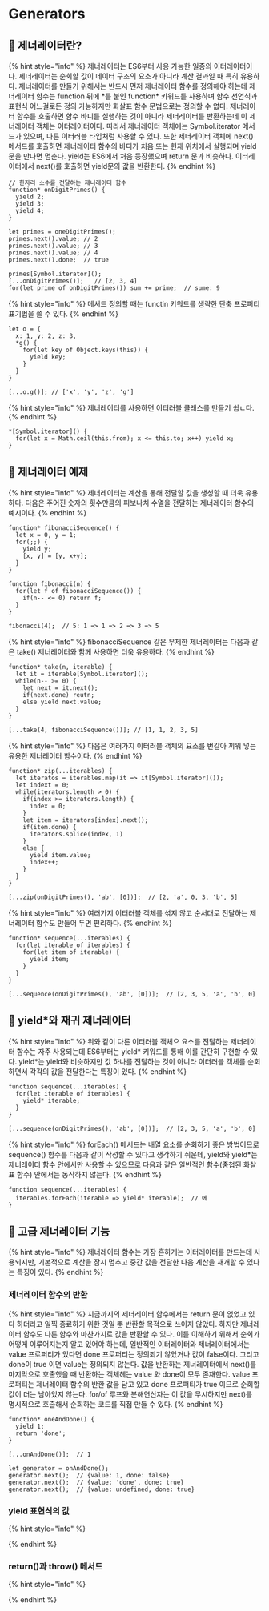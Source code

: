 # Generators

## 🐇 제너레이터란?

{% hint style="info" %}
&#x20;제너레이터는 ES6부터 사용 가능한 일종의 이터레이터이다. 제너레이터는 순회할 값이 데이터 구조의 요소가 아니라 계산 결과일 때 특히 유용하다. 제너레이터를 만들기 위해서는 반드시 먼저 제너레이터 함수를 정의해야 하는데 제너레이터 함수는 function 뒤에 \*를 붙인 function\* 키워드를 사용하며 함수 선언식과 표현식 어느걸로든 정의 가능하지만 화살표 함수 문법으로는 정의할 수 없다. 제너레이터 함수를 호출하면 함수 바디를 실행하는 것이 아니라 제너레이터를 반환하는데 이 제너레이터 객체는 이터레이터이다. 따라서 제너레이터 객체에는 Symbol.iterator 메서드가 있으며, 다른 이터러블 타입처럼 사용할 수 있다. 또한 제너레이터 객체에 next() 메서드를 호출하면 제너레이터 함수의 바디가 처음 또는 현재 위치에서 실행되며 yield문을 만나면 멈춘다. yield는 ES6에서 처음 등장했으며 return 문과 비슷하다. 이터레이터에서 next()를 호출하면 yield문의 값을 반환한다.
{% endhint %}

```
// 한자리 소수를 전달하는 제너레이터 함수
function* onDigitPrimes() {
  yield 2;
  yield 3;
  yield 4;
}

let primes = oneDigitPrimes();
primes.next().value; // 2
primes.next().value; // 3
primes.next().value; // 4
primes.next().done;  // true

primes[Symbol.iterator]();
[...onDigitPrimes()];   // [2, 3, 4]
for(let prime of onDigitPrimes()) sum += prime;  // sume: 9
```

{% hint style="info" %}
메서드 정의할 때는 functin 키워드를 생략한 단축 프로퍼티 표기법을 쓸 수 있다.
{% endhint %}

```
let o = {
  x: 1, y: 2, z: 3,
  *g() {
    for(let key of Object.keys(this)) {
      yield key;
    }
  }
}

[...o.g()]; // ['x', 'y', 'z', 'g']
```

{% hint style="info" %}
제너레이터를 사용하면 이터러블 클래스를 만들기 쉽ㄴ다.
{% endhint %}

```
*[Symbol.iterator]() {
  for(let x = Math.ceil(this.from); x <= this.to; x++) yield x;
}
```

## 🐇 제너레이터 예제

{% hint style="info" %}
&#x20;제너레이터는 계산을 통해 전달할 값을 생성할 때 더욱 유용하다. 다음은 주어진 숫자의 횟수만큼의 피보나치 수열을 전달하는 제너레이터 함수의 예시이다.&#x20;
{% endhint %}

```
function* fibonacciSequence() {
  let x = 0, y = 1;
  for(;;) {
    yield y;
    [x, y] = [y, x+y];
  }
}

function fibonacci(n) {
  for(let f of fibonacciSequence()) {
    if(n-- <= 0) return f;
  }
}

fibonacci(4);  // 5: 1 => 1 => 2 => 3 => 5
```

{% hint style="info" %}
&#x20;fibonacciSequence 같은 무제한 제너레이터는 다음과 같은 take() 제너레이터와 함께 사용하면 더욱 유용하다.
{% endhint %}

```
function* take(n, iterable) {
  let it = iterable[Symbol.iterator]();
  while(n-- >= 0) {
    let next = it.next();
    if(next.done) reutn;
    else yield next.value;
  }
}

[...take(4, fibonacciSequence())]; // [1, 1, 2, 3, 5]
```

{% hint style="info" %}
&#x20;다음은 여러가지 이터러블 객체의 요소를 번갈아 끼워 넣는 유용한 제너레이터 함수이다.
{% endhint %}

```
function* zip(...iterables) {
  let iteratos = iterables.map(it => it[Symbol.iterator]());
  let indext = 0;
  while(iterators.length > 0) {
    if(index >= iterators.length) {
      index = 0;
    }
    let item = iterators[index].next();
    if(item.done) {
      iterators.splice(index, 1)
    }
    else {
      yield item.value;
      index++;
    }
  }
}

[...zip(onDigitPrimes(), 'ab', [0])];  // [2, 'a', 0, 3, 'b', 5]
```

{% hint style="info" %}
&#x20;여러가지 이터러블 객체를 섞지 않고 순서대로 전달하는 제너레이터 함수도 만들어 두면 편리하다.
{% endhint %}

```
function* sequence(...iterables) {
  for(let iterable of iterables) {
    for(let item of iterable) {
      yield item;
    }
  }
}

[...sequence(onDigitPrimes(), 'ab', [0])];  // [2, 3, 5, 'a', 'b', 0]
```

## 🐇 yield\*와 재귀 제너레이터

{% hint style="info" %}
&#x20;위와 같이 다른 이터러블 객체으 요소를 전달하는 제너레이터 함수는 자주 사용되는데 ES6부터는 yield\* 키워드를 통해 이를 간단히 구현할 수 있다. yield\*는 yield와 비슷하지만 값 하나를 전달하는 것이 아니라 이터러블  객체를 순회하면서 각각의 값을 전달한다는 특징이 있다.
{% endhint %}

```
function sequence(...iterables) {
  for(let iterable of iterables) {
    yield* iterable;
  }
}

[...sequence(onDigitPrimes(), 'ab', [0])];  // [2, 3, 5, 'a', 'b', 0]
```

{% hint style="info" %}
&#x20;forEach() 메서드는 배열 요소를 순회하기 좋은 방법이므로 sequence() 함수를 다음과 같이 작성할 수 있다고 생각하기 쉬운데, yield와 yield\*는 제너레이터 함수 안에서만 사용할 수 있으므로 다음과 같은 일반적인 함수(중첩된 화살표 함수) 안에서는 동작하지 않는다.&#x20;
{% endhint %}

```
function sequence(...iterables) {
  iterables.forEach(iterable => yield* iterable);  // 에
}
```

## 🐇 고급 제너레이터 기능

{% hint style="info" %}
&#x20;제너레이터 함수는 가장 흔하게는 이터레이터를 만드는데 사용되지만, 기본적으로 계산을 잠시 멈추고 중간 값을 전달한 다음 계산을 재개할 수 있다는 특징이 있다.
{% endhint %}

### 제너레이터 함수의 반환

{% hint style="info" %}
&#x20;지금까지의 제너레이터 함수에서는 return 문이 없었고 있다 하더라고 일찍 종료하기 위한 것일 뿐 반환할 목적으로 쓰이지 않았다. 하지만 제너레이터 함수도 다른 함수와 마찬가지로 값을 반환할 수 있다. 이를 이해하기 위해서 순회가 어떻게 이루어지는지 알고 있어야 하는데, 일반적인 이터레이터와 제너레이터에서는 value 프로퍼티가 있다면 done 프로퍼티는 정의죄기 않았거나 값이 false이다. 그리고 done이 true 이면 value는 정의되지 않는다. 값을 반환하는 제너레이터에서 next()를 마지막으로 호출했을 때 반환하는 객체헤는 value 와 done이 모두 존재한다. value 프로퍼티는 제너레이터 함수의 반환 값을 담고 있고 done 프로퍼티가 true 이므로 순회할 값이 더는 남아있지 않는다. for/of 루프와 분해연산자는 이 값을 무시하지만 next)를 명시적으로 호출해서 순회하는 코드를 직접 만들 수 있다.
{% endhint %}

```
function* oneAndDone() {
  yield 1;
  return 'done';
}

[...onAndDone()];  // 1

let generator = onAndDone();
generator.next();  // {value: 1, done: false}
generator.next();  // {value: 'done', done: true}
generator.next();  // {value: undefined, done: true}
```

### &#x20;yield 표현식의 값

{% hint style="info" %}

{% endhint %}



### return()과 throw() 메서드&#x20;

{% hint style="info" %}

{% endhint %}

